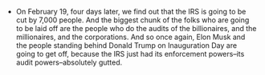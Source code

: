 - On February 19, four days later, we find out that the IRS is going to be cut by 7,000 people. And the biggest chunk of the folks who are going to be laid off are the people who do the audits of the billionaires, and the millionaires, and the corporations. And so once again, Elon Musk and the people standing behind Donald Trump on Inauguration Day are going to get off, because the IRS just had its enforcement powers–its audit powers–absolutely gutted.